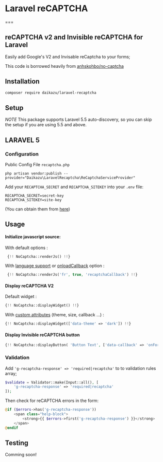 # Laravel reCAPTCHA
===
## reCAPTCHA v2 and Invisible reCAPTCHA for Laravel
Easily add Google's V2 and Invisable reCaptcha to your forms;

This code is borrowed heavily from [anhskohbo/no-captcha](https://github.com/anhskohbo/no-captcha)

## Installation
```bash
composer require daikazu/laravel-recaptcha
```
## Setup
*NOTE* This package supports Laravel 5.5 auto-discovery, so you can skip the setup if you are using 5.5 and above.
## LARAVEL 5
### Configuration
Public Config File `recaptcha.php`
```ssh
php artisan vendor:publish --provider="Daikazu\LaravelRecaptcha\ReCaptchaServiceProvider"

```
Add your `RECAPTCHA_SECRET` and `RECAPTCHA_SITEKEY` into your `.env` file:

```ssh
RECAPTCHA_SECRET=secret-key
RECAPTCHA_SITEKEY=site-key
```
(You can obtain them from [here](https://www.google.com/recaptcha/admin))

## Usage

#### Initialize javascript source:

With default options :

```php
 {!! NoCaptcha::renderJs() !!}
```

With [language support](https://developers.google.com/recaptcha/docs/language) or [onloadCallback](https://developers.google.com/recaptcha/docs/display#explicit_render) option :

```php
 {!! NoCaptcha::renderJs('fr', true, 'recaptchaCallback') !!}
```

#### Display reCAPTCHA V2

Default widget :

```php
{!! NoCaptcha::displayWidget() !!}
```

With [custom attributes](https://developers.google.com/recaptcha/docs/display#render_param) (theme, size, callback ...) :

```php
{!! NoCaptcha::displayWidget(['data-theme' => 'dark']) !!}
```

#### Display Invisible reCAPTCHA button

```php
{!! NoCaptcha::displayButton( 'Button Text', ['data-callback' => 'onFormSubmit', 'class' => 'button is-info']) !!}
```

### Validation
Add `'g-recaptcha-response' => 'required|recaptcha'` to to validation rules array;
```php
$validate = Validator::make(Input::all(), [
	'g-recaptcha-response' => 'required|recaptcha'
]);
```
Then check for reCAPTCHA errors in the form:
```php
@if ($errors->has('g-recaptcha-response'))
    <span class="help-block">
        <strong>{{ $errors->first('g-recaptcha-response') }}</strong>
    </span>
@endif
```
## Testing

Comming soon!









